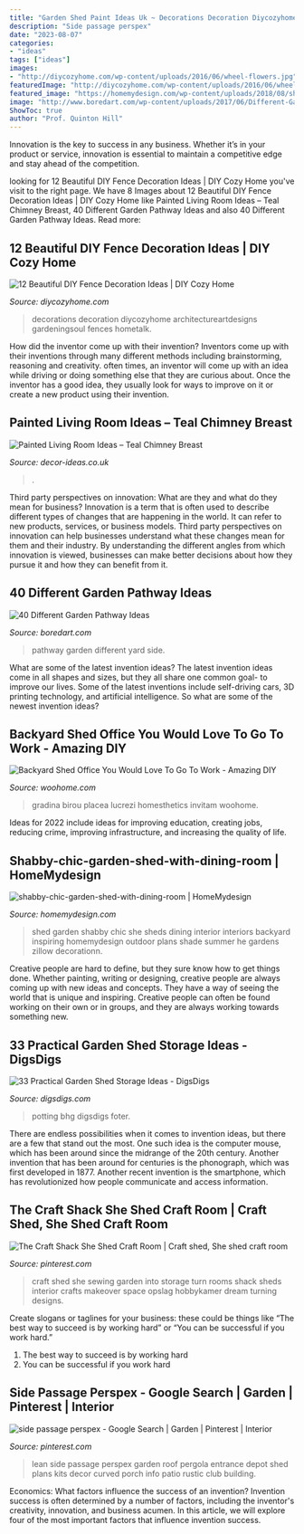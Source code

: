 ```yaml
---
title: "Garden Shed Paint Ideas Uk ~ Decorations Decoration Diycozyhome Architectureartdesigns Gardeningsoul Fences Hometalk"
description: "Side passage perspex"
date: "2023-08-07"
categories:
- "ideas"
tags: ["ideas"]
images:
- "http://diycozyhome.com/wp-content/uploads/2016/06/wheel-flowers.jpg"
featuredImage: "http://diycozyhome.com/wp-content/uploads/2016/06/wheel-flowers.jpg"
featured_image: "https://homemydesign.com/wp-content/uploads/2018/08/shabby-chic-garden-shed-with-dining-room.jpg"
image: "http://www.boredart.com/wp-content/uploads/2017/06/Different-Garden-Pathway-Ideas00025.jpg"
ShowToc: true
author: "Prof. Quinton Hill"
---
```



Innovation is the key to success in any business. Whether it’s in your product or service, innovation is essential to maintain a competitive edge and stay ahead of the competition.

	

		
looking for 12 Beautiful DIY Fence Decoration Ideas | DIY Cozy Home you've visit to the right page. We have 8 Images about 12 Beautiful DIY Fence Decoration Ideas | DIY Cozy Home like Painted Living Room Ideas – Teal Chimney Breast, 40 Different Garden Pathway Ideas and also 40 Different Garden Pathway Ideas. Read more:
		
    
## 12 Beautiful DIY Fence Decoration Ideas | DIY Cozy Home

<img loading=lazy src="http://diycozyhome.com/wp-content/uploads/2016/06/wheel-flowers.jpg" onerror="this.onerror=null;this.src='https://tse1.mm.bing.net/th?id=OIP.HaZ6g6-5nJ6DOTIN4axxuQHaJ3&amp;pid=15.1';" alt="12 Beautiful DIY Fence Decoration Ideas | DIY Cozy Home">

_Source: diycozyhome.com_

>decorations decoration diycozyhome architectureartdesigns gardeningsoul fences hometalk. 

	

How did the inventor come up with their invention?
Inventors come up with their inventions through many different methods including brainstorming, reasoning and creativity. often times, an inventor will come up with an idea while driving or doing something else that they are curious about. Once the inventor has a good idea, they usually look for ways to improve on it or create a new product using their invention.

    
## Painted Living Room Ideas – Teal Chimney Breast

<img loading=lazy src="http://decor-ideas.co.uk/wp-content/uploads/2021/06/Painted-Living-Room-Ideas-Teal-Chimney-Breast-4-768x1024.jpg" onerror="this.onerror=null;this.src='https://tse3.mm.bing.net/th?id=OIP.dbbxXjzzx64dn2bbIjC0UwHaJ4&amp;pid=15.1';" alt="Painted Living Room Ideas – Teal Chimney Breast">

_Source: decor-ideas.co.uk_

>. 

	

Third party perspectives on innovation: What are they and what do they mean for business?
Innovation is a term that is often used to describe different types of changes that are happening in the world. It can refer to new products, services, or business models. Third party perspectives on innovation can help businesses understand what these changes mean for them and their industry. By understanding the different angles from which innovation is viewed, businesses can make better decisions about how they pursue it and how they can benefit from it.

    
## 40 Different Garden Pathway Ideas

<img loading=lazy src="http://www.boredart.com/wp-content/uploads/2017/06/Different-Garden-Pathway-Ideas00025.jpg" onerror="this.onerror=null;this.src='https://tse4.mm.bing.net/th?id=OIP.9WlheELbNrhhgxHpvzlWeAHaJ4&amp;pid=15.1';" alt="40 Different Garden Pathway Ideas">

_Source: boredart.com_

>pathway garden different yard side. 

	

What are some of the latest invention ideas?
The latest invention ideas come in all shapes and sizes, but they all share one common goal- to improve our lives. Some of the latest inventions include self-driving cars, 3D printing technology, and artificial intelligence. So what are some of the newest invention ideas?

    
## Backyard Shed Office You Would Love To Go To Work - Amazing DIY

<img loading=lazy src="https://www.woohome.com/wp-content/uploads/2015/12/Backyard-Cottage-Office-4.jpg" onerror="this.onerror=null;this.src='https://tse1.mm.bing.net/th?id=OIP.Ojualb3D59rvT3EqY-InEAHaKf&amp;pid=15.1';" alt="Backyard Shed Office You Would Love To Go To Work - Amazing DIY">

_Source: woohome.com_

>gradina birou placea lucrezi homesthetics invitam woohome. 

	

Ideas for 2022 include ideas for improving education, creating jobs, reducing crime, improving infrastructure, and increasing the quality of life.

    
## Shabby-chic-garden-shed-with-dining-room | HomeMydesign

<img loading=lazy src="https://homemydesign.com/wp-content/uploads/2018/08/shabby-chic-garden-shed-with-dining-room.jpg" onerror="this.onerror=null;this.src='https://tse1.mm.bing.net/th?id=OIP.BQL_KicAsAZoAb7dt9XUAwHaHa&amp;pid=15.1';" alt="shabby-chic-garden-shed-with-dining-room | HomeMydesign">

_Source: homemydesign.com_

>shed garden shabby chic she sheds dining interior interiors backyard inspiring homemydesign outdoor plans shade summer he gardens zillow decorationn. 

	

Creative people are hard to define, but they sure know how to get things done. Whether painting, writing or designing, creative people are always coming up with new ideas and concepts. They have a way of seeing the world that is unique and inspiring. Creative people can often be found working on their own or in groups, and they are always working towards something new.

    
## 33 Practical Garden Shed Storage Ideas - DigsDigs

<img loading=lazy src="https://www.digsdigs.com/photos/practical-garden-shed-storage-ideas-25.jpg" onerror="this.onerror=null;this.src='https://tse2.mm.bing.net/th?id=OIP.52k-ZRj09Uw_8ibubmlY1wHaHa&amp;pid=15.1';" alt="33 Practical Garden Shed Storage Ideas - DigsDigs">

_Source: digsdigs.com_

>potting bhg digsdigs foter. 

	

There are endless possibilities when it comes to invention ideas, but there are a few that stand out the most. One such idea is the computer mouse, which has been around since the midrange of the 20th century. Another invention that has been around for centuries is the phonograph, which was first developed in 1877. Another recent invention is the smartphone, which has revolutionized how people communicate and access information.

    
## The Craft Shack She Shed Craft Room | Craft Shed, She Shed Craft Room

<img loading=lazy src="https://i.pinimg.com/736x/3e/1a/d7/3e1ad7a8ec984f00833b0fb8c69b0205--craft-shed-rafting.jpg" onerror="this.onerror=null;this.src='https://tse1.mm.bing.net/th?id=OIP.8qdVCJlMSXERRV68E15sWgHaJ3&amp;pid=15.1';" alt="The Craft Shack She Shed Craft Room | Craft shed, She shed craft room">

_Source: pinterest.com_

>craft shed she sewing garden into storage turn rooms shack sheds interior crafts makeover space opslag hobbykamer dream turning designs. 

	

Create slogans or taglines for your business: these could be things like “The best way to succeed is by working hard” or “You can be successful if you work hard.”
1. The best way to succeed is by working hard 
2. You can be successful if you work hard 

    
## Side Passage Perspex - Google Search | Garden | Pinterest | Interior

<img loading=lazy src="https://s-media-cache-ak0.pinimg.com/736x/d1/33/47/d133476ff2a3d8fe136e69c6261a5e0c--lean-to-home-decor-ideas.jpg" onerror="this.onerror=null;this.src='https://tse3.mm.bing.net/th?id=OIP.EXRNpyaU61E-WtmhVVgLvwHaJ3&amp;pid=15.1';" alt="side passage perspex - Google Search | Garden | Pinterest | Interior">

_Source: pinterest.com_

>lean side passage perspex garden roof pergola entrance depot shed plans kits decor curved porch info patio rustic club building. 

	

Economics: What factors influence the success of an invention?
Invention success is often determined by a number of factors, including the inventor's creativity, innovation, and business acumen. In this article, we will explore four of the most important factors that influence invention success.

